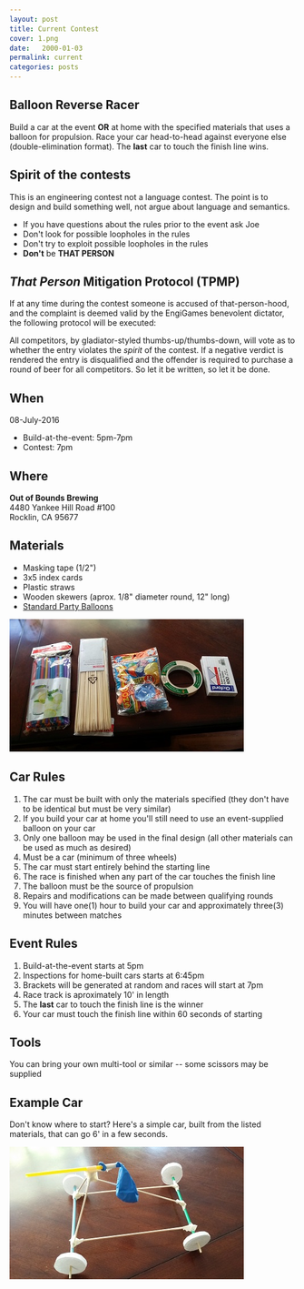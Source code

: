 ```yaml
---
layout: post
title: Current Contest
cover: 1.png
date:   2000-01-03
permalink: current
categories: posts
---
```


## Balloon Reverse Racer

Build a car at the event **OR** at home with the specified materials that uses a balloon for propulsion. Race your car head-to-head against everyone else (double-elimination format). The **last** car to touch the finish line wins.

## Spirit of the contests

This is an engineering contest not a language contest. The point is to design and build something well, not argue about language and semantics.

 * If you have questions about the rules prior to the event ask Joe
 * Don't look for possible loopholes in the rules
 * Don't try to exploit possible loopholes in the rules
 * **Don't** be **THAT PERSON**

## *That Person* Mitigation Protocol (TPMP)

If at any time during the contest someone is accused of that-person-hood, and the complaint is deemed valid by the EngiGames benevolent dictator, the following protocol will be executed:

All competitors, by gladiator-styled thumbs-up/thumbs-down, will vote as to whether the entry violates the *spirit* of the contest. If a negative verdict is rendered the entry is disqualified and the offender is required to purchase a round of beer for all competitors. So let it be written, so let it be done.

## When

08-July-2016

 * Build-at-the-event: 5pm-7pm
 * Contest: 7pm

## Where

**Out of Bounds Brewing**<br>
4480 Yankee Hill Road #100<br>
Rocklin, CA 95677<br>

## Materials

 * Masking tape (1/2")
 * 3x5 index cards
 * Plastic straws
 * Wooden skewers (aprox. 1/8" diameter round, 12" long)
 * [Standard Party Balloons](https://en.wikipedia.org/wiki/Toy_balloon#/media/File:InflatableBalloons.jpg)

![materials](https://raw.githubusercontent.com/EngiGames/engigames.github.io/master/event_pics/02_BalloonRacer/material.jpg "material")

## Car Rules

 1. The car must be built with only the materials specified (they don't have to be identical but must be very similar)
 2. If you build your car at home you'll still need to use an event-supplied balloon on your car
 3. Only one balloon may be used in the final design (all other materials can be used as much as desired)
 4. Must be a car (minimum of three wheels)
 5. The car must start entirely behind the starting line
 6. The race is finished when any part of the car touches the finish line
 7. The balloon must be the source of propulsion
 8. Repairs and modifications can be made between qualifying rounds
 9. You will have one(1) hour to build your car and approximately three(3) minutes between matches

## Event Rules

 1. Build-at-the-event starts at 5pm
 2. Inspections for home-built cars starts at 6:45pm
 3. Brackets will be generated at random and races will start at 7pm
 4. Race track is aproximately 10' in length
 5. The **last** car to touch the finish line is the winner
 6. Your car must touch the finish line within 60 seconds of starting

## Tools

You can bring your own multi-tool or similar -- some scissors may be supplied

## Example Car

Don't know where to start? Here's a simple car, built from the listed materials, that can go 6' in a few seconds.

![car](https://raw.githubusercontent.com/EngiGames/engigames.github.io/master/event_pics/02_BalloonRacer/car.jpg "car")
